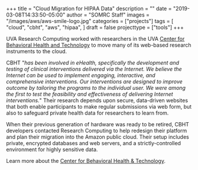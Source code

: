 +++
title = "Cloud Migration for HIPAA Data"
description = ""
date = "2019-03-08T14:33:50-05:00"
author = "SOMRC Staff"
images = "/images/aws/aws-smile-logo.jpg"
categories = ["projects"]
tags = [
  "cloud",
  "cbht",
  "aws",
  "hipaa",
]
draft = false
projecttype = ["tools"]
+++

UVA Research Computing worked with researchers in the UVA [Center for Behavioral Health and Technology](https://med.virginia.edu/bht/) to move many of its web-based research instruments to the cloud. 

CBHT "*has been involved in eHealth, specifically the development and testing of clinical interventions delivered via the Internet.  We believe the Internet can be used to implement engaging, interactive, and comprehensive interventions.  Our interventions are designed to improve outcome by tailoring the programs to the individual user.  We were among the first to test the feasibility and effectiveness of delivering Internet interventions.*" Their research depends upon secure, data-driven websites that both enable participants to make regular submissions via web form, but also to safeguard private health data for researchers to learn from.

When their previous generation of hardware was ready to be retired, CBHT developers contacted Research Computing to help redesign their platform and plan their migration into the Amazon public cloud. Their setup includes private, encrypted databases and web servers, and a strictly-controlled environment for highly sensitive data. 

Learn more about the [Center for Behavioral Health & Technology](https://med.virginia.edu/bht/).
